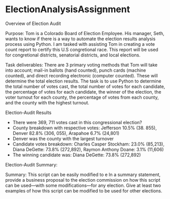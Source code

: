 # ElectionAnalysisAssignment

Overview of Election Audit

Purpose:
Tom is a Colorado Board of Election Employee. His manager, Seth, wants to know if there is a way to automate the election results analysis process using Python. I am tasked with assisting Tom in creating a vote count report to certify this U.S congretional race. This report will be used for congretional districts, senatorial districts, and local elections. 

Task deliverables:
There are 3 primary voting methods that Tom will take into account; mail-in ballots (hand counted), punch cards (machine counted), and direct recording electronic (computer counted). These will determine the total election results. The task is to use Python to determine the total number of votes cast, the total number of votes for each candidate, the percentage of votes for each candidate, the winner of the election, the voter turnout for each county, the percentage of votes from each county, and the county with the highest turnout.  

Election-Audit Results

- There were 369, 711 votes cast in this congressional election?
- County breakdown with respective votes: Jefferson 10.5% (38. 855), Denver 82.8% (306, 055), Arapahoe 6.7% (24,801)
- Denver was the county with the largest turnover
- Candidate votes breakdown: Charles Casper Stockham: 23.0% (85,213), Diana DeGette: 73.8% (272,892), Raymon Anthony Doane: 3.1% (11,606)
- The winning candidate was: Diana DeGette: 73.8% (272,892)

Election-Audit Summary:

Summary: This script can be easily modified to e
In a summary statement, provide a business proposal to the election commission on how this script can be used—with some modifications—for any election. Give at least two examples of how this script can be modified to be used for other elections.
